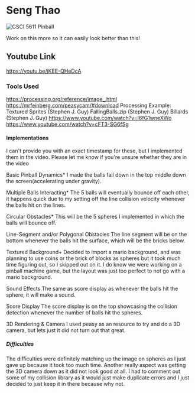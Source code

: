 
# Seng Thao
![CSCI 5611 Pinball](https://github.com/ProjectGen3sis/CSCI-5611/assets/86497061/ecf213ed-15bf-4e86-8160-721e34110c19)

Work on this more so it can easily look better than this!
## Youtube Link
https://youtu.be/jKEE-QHeDcA 
### Tools Used
https://processing.org/reference/image_.html
https://mrfeinberg.com/peasycam/#download
Processing Example: Textured Sprites (Stephen J. Guy)
FallingBalls.zip (Stephen J. Guy)
Billards (Stephen J. Guy)
https://www.youtube.com/watch?v=I6fG1wneXWo
https://www.youtube.com/watch?v=cFT3-SG6fSg

#### Implementations
I can't provide you with an exact timestamp for these, but I implemented them in the video. Please let me know if you're unsure whether they are in the video

Basic	Pinball	Dynamics*
I made the balls fall down in the top middle down the screen(accelerating under gravity).


Multiple	Balls	Interacting*
The 5 balls will eventually bounce off each other, it happens quick due to my setting off the line collision velocity whenever the balls hit on the lines.

Circular	Obstacles*
This will be the 5 spheres I implemented in which the balls will bounce off.

Line-Segment	and/or	Polygonal	Obstacles
The line segment will be on the bottom whenever the balls hit the surface, which will be the bricks below.

Textured	Background+
Decided to import a mario background, and was planning to use coins or the brick of blocks as spheres but it took much time figuring out, so I skipped out on it.
I do know we were working on a pinball machine game, but the layout was just too perfect to not go with a mario background.

Sound	Effects
The same as score display as whenever the balls hit the sphere, it will make a sound.

Score	Display
The score display is on the top showcasing the collision detection whenever the number of balls hit the spheres. 

3D	Rendering &	Camera
I used peasy as an resource to try and do a 3D camera, but lets just it did not turn out that great.
##### Difficulties
The difficulties were definitely matching up the image on spheres as I just gave up because it took too much time. Another really aspect was getting the 3D camera down as it did not look
good at all. I had to comment out some of my collision library as  it would just make duplicate errors and I just decided to just keep it in there because why not.    




